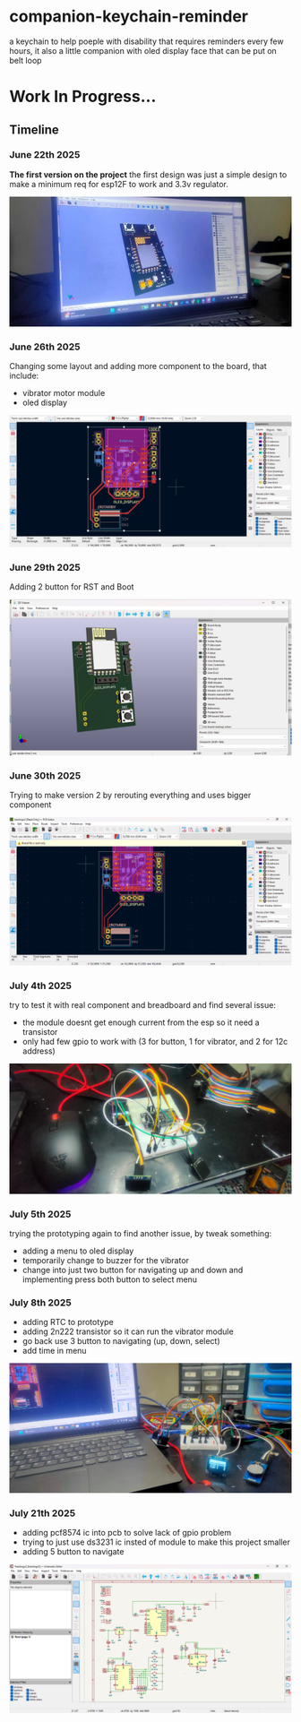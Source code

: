 # companion-keychain-reminder

a keychain to help poeple with disability that requires reminders every few hours, it also a little companion with oled display face that can be put on belt loop

# Work In Progress...

## Timeline

### June 22th 2025

**The first version on the project**
the first design was just a simple design to make a minimum req for esp12F to work and 3.3v regulator.

![V1](/Media/V1design.jpg)

### June 26th 2025

Changing some layout and adding more component to the board, that include:
- vibrator motor module
- oled display
    
![V1.1](/Media/V1.1design.jpg)

### June 29th 2025

Adding 2 button for RST and Boot

![V1.2](/Media/V1.2design.jpg)

### June 30th 2025

Trying to make version 2 by rerouting everything and uses bigger component

![V2](/Media/V2design.png)

### July 4th 2025

try to test it with real component and breadboard and find several issue:
- the module doesnt get enough current from the esp so it need a transistor
- only had few gpio to work with (3 for button, 1 for vibrator, and 2 for 12c address)

![Prototype_1](/Media/Prototype_1.jpg)

### July 5th 2025

trying the prototyping again to find another issue, by tweak something:
- adding a menu to oled display
- temporarily change to buzzer for the vibrator
- change into just two button for navigating up and down and implementing press both button to select menu

### July 8th 2025

- adding RTC to prototype
- adding 2n222 transistor so it can run the vibrator module
- go back use 3 button to navigating (up, down, select)
- add time in menu

![Protype_2](/Media/Prototype_2.jpg)

### July 21th 2025

- adding pcf8574 ic into pcb to solve lack of gpio problem
- trying to just use ds3231 ic insted of module to make this project smaller
- adding 5 button to navigate

![V2.1](/Media/V2.1design.png)
